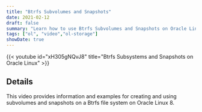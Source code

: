 ```yaml
---
title: "Btrfs Subvolumes and Snapshots"
date: 2021-02-12
draft: false
summary: "Learn how to use Btrfs Subvolumes and Snapshots on Oracle Linux."
tags: ["ol", "video","ol-storage"]
showDate: true
---
```


{{< youtube id="xH305gNQvJ8" title="Btrfs Subsystems and Snapshots on Oracle Linux" >}}

## Details

This video provides information and examples for creating and using subvolumes and snapshots on a Btrfs file system on Oracle Linux 8.
